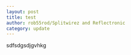 ```yaml
---
layout: post
title: test
author: rob55rod/Splitwirez and Reflectronic
category: update
---
```

sdfsdgsdjgvhkg
